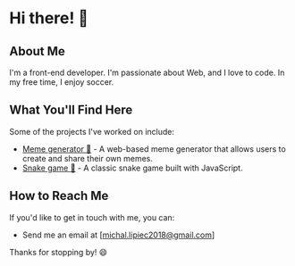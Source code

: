 # Hi there! 👋

## About Me

I'm a front-end developer. I'm passionate about Web, and I love to code. In my free time, I enjoy soccer.

## What You'll Find Here

Some of the projects I've worked on include:

- [Meme generator 🥸](https://mymemegenerator.netlify.app/) - A web-based meme generator that allows users to create and share their own memes.
- [Snake game 🐍](https://snake-game-js-michal.netlify.app/) - A classic snake game built with JavaScript.

## How to Reach Me

If you'd like to get in touch with me, you can:

- Send me an email at [michal.lipiec2018@gmail.com]

Thanks for stopping by! 😄
